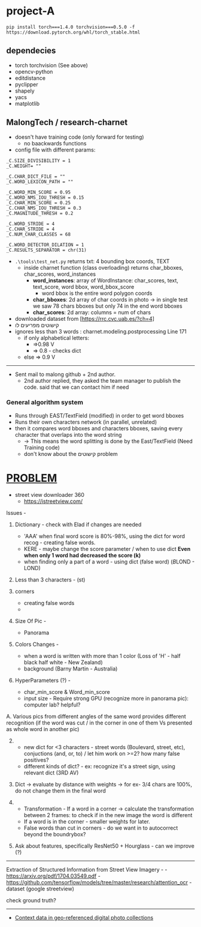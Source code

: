 # project-A

`pip install torch===1.4.0 torchvision===0.5.0 -f https://download.pytorch.org/whl/torch_stable.html`

## dependecies
- torch torchvision (See above)
- opencv-python
- editdistance
- pyclipper
- shapely
- yacs
- matplotlib

## MalongTech / research-charnet
- doesn't have training code (only forward for testing)
  - no baackwards functions
- config file with different params:
```_C.INPUT_SIZE = 2280
_C.SIZE_DIVISIBILITY = 1
_C.WEIGHT= ""

_C.CHAR_DICT_FILE = ""
_C.WORD_LEXICON_PATH = ""

_C.WORD_MIN_SCORE = 0.95
_C.WORD_NMS_IOU_THRESH = 0.15
_C.CHAR_MIN_SCORE = 0.25
_C.CHAR_NMS_IOU_THRESH = 0.3
_C.MAGNITUDE_THRESH = 0.2

_C.WORD_STRIDE = 4
_C.CHAR_STRIDE = 4
_C.NUM_CHAR_CLASSES = 68

_C.WORD_DETECTOR_DILATION = 1
_C.RESULTS_SEPARATOR = chr(31)
```
- `.\tools\test_net.py` returns txt: 4 bounding box coords, TEXT
  - inside charnet function (class overloading) returns char_bboxes, char_scores, word_instances
    - **word_instances**: array of WordInstance: char_scores, text, text_score, word bbox, word_bbox_score
      - word bbox is the entire word polygon coords
    - **char_bboxes**: 2d array of char coords in photo -> in single test we saw 78 chars bboxes but only 74 in the end word bboxes
    - **char_scores**: 2d array: columns = num of chars
- downloaded dataset from [https://rrc.cvc.uab.es/?ch=4]
- קישוטים מפריעים לו
- ignores less than 3 words : charnet.modeling.postprocessing Line 171
  - if only alphabetical letters:
    - =>0.98 V
    - => 0.8 - checks dict
  - else => 0.9 V
  
  
 

---
- Sent mail to malong github + 2nd author. 
  - 2nd author replied, they asked the team manager to publish the code. said that we can contact him if need
### General algorithm system 
- Runs through EAST/TextField (modified) in order to get word bboxes 
- Runs their own characters network (in parallel, unrelated) 
- then it compares word bboxes and characters bboxes, saving every character that overlaps into the word string
  - → This means the word splitting is done by the East/TextField (Need Training code)
  - don't know about the קישוטים problem

# [PROBLEM](https://www.google.com/permissions/geoguidelines/)
- street view downloader 360
  - https://istreetview.com/
  

 Issues -
  1. Dictionary - check with Elad if changes are needed
     - 'AAA'
     when final word score is 80%-98%, using the dict for word recog - creating false words.
     -  KERE - maybe change the score parameter / when to use dict
        **Even when only 1 word had decreased the score (k)**
     -  when finding only a part of a word - using dict (false word) 
        (*B*LOND - LOND)
     
  2. Less than 3 characters - (st)      
  
  3. corners 
     - creating false words
     - 
     
  4. Size Of Pic - 
     - Panorama    
     
  5. Colors Changes - 
     - when a word is written with more than 1 color (Loss of 'H' - half black half white - New Zealand)  
     - background (Barny Martin - Australia)  
       
  6. HyperParameters (?) -
     - char_min_score & Word_min_score
     - input size - Require strong GPU (recognize more in panorama pic): computer lab? helpful?
     
  A. Various pics from different angles of the same word provides different recognition (if the word was cut / in the corner in one of them Vs presented as whole word in another pic)
  
  2. - new dict for <3 characters - street words (Boulevard, street, etc), conjuctions (and, or, to) / let him work on >=2? how many false positives?
     - different kinds of dict? - ex: recognize it's a street sign, using relevant dict (3RD AV)
  
  1. Dict -> evaluate by distance with weights -> for ex- 3/4 chars are 100%, do not change them in the final word
  
  3. - Transformation - If a word in a corner -> calculate the transformation between 2 frames: to check if in the new image the word is different 
     - If a word is in the corner - smaller weights for later.
     - False words than cut in corners - do we want in to autocorrect beyond the boundrybox? 
     
  5. Ask about features, specifically ResNet50 + Hourglass - can we improve (?)   
     
    
   ---  
     
   Extraction of Structured Information from Street View Imagery -
     - https://arxiv.org/pdf/1704.03549.pdf
     - https://github.com/tensorflow/models/tree/master/research/attention_ocr
     - dataset (google streetview)
   
   
   check ground truth?
   
   ---
   
   - [Context data in geo-referenced digital photo collections](https://dl.acm.org/doi/pdf/10.1145/1027527.1027573)
